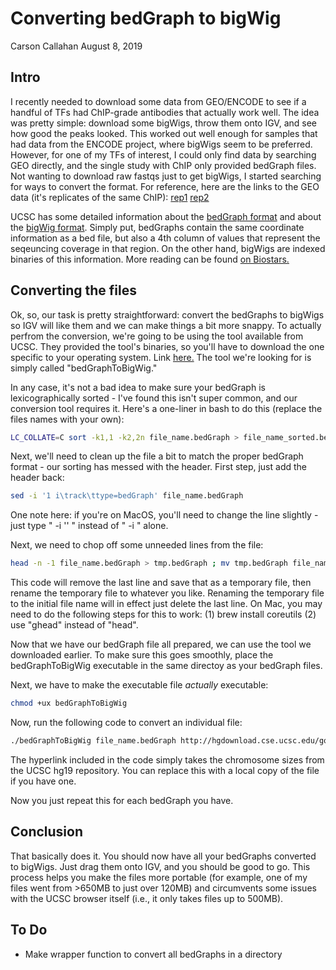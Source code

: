 Converting bedGraph to bigWig
================
Carson Callahan
August 8, 2019

Intro
-----

I recently needed to download some data from GEO/ENCODE to see if a handful of TFs had ChIP-grade antibodies that actually work well. The idea was pretty simple: download some bigWigs, throw them onto IGV, and see how good the peaks looked. This worked out well enough for samples that had data from the ENCODE project, where bigWigs seem to be preferred. However, for one of my TFs of interest, I could only find data by searching GEO directly, and the single study with ChIP only provided bedGraph files. Not wanting to download raw fastqs just to get bigWigs, I started searching for ways to convert the format. For reference, here are the links to the GEO data (it's replicates of the same ChIP): [rep1](https://www.ncbi.nlm.nih.gov/geo/query/acc.cgi?acc=GSM2902699) [rep2](https://www.ncbi.nlm.nih.gov/geo/query/acc.cgi?acc=GSM2902700)

UCSC has some detailed information about the [bedGraph format](https://genome.ucsc.edu/goldenPath/help/bedgraph.html) and about the [bigWig format](https://genome.ucsc.edu/goldenpath/help/bigWig.html). Simply put, bedGraphs contain the same coordinate information as a bed file, but also a 4th column of values that represent the seqeuncing coverage in that region. On the other hand, bigWigs are indexed binaries of this information. More reading can be found [on Biostars.](https://www.biostars.org/p/113452/)

Converting the files
--------------------

Ok, so, our task is pretty straightforward: convert the bedGraphs to bigWigs so IGV will like them and we can make things a bit more snappy. To actually perfrom the conversion, we're going to be using the tool available from UCSC. They provided the tool's binaries, so you'll have to download the one specific to your operating system. Link [here.](http://hgdownload.soe.ucsc.edu/admin/exe/) The tool we're looking for is simply called "bedGraphToBigWig."

In any case, it's not a bad idea to make sure your bedGraph is lexicographically sorted - I've found this isn't super common, and our conversion tool requires it. Here's a one-liner in bash to do this (replace the files names with your own):

``` bash
LC_COLLATE=C sort -k1,1 -k2,2n file_name.bedGraph > file_name_sorted.bedGraph
```

Next, we'll need to clean up the file a bit to match the proper bedGraph format - our sorting has messed with the header. First step, just add the header back:

``` bash
sed -i '1 i\track\ttype=bedGraph' file_name.bedGraph
```

One note here: if you're on MacOS, you'll need to change the line slightly - just type " -i '' " instead of " -i " alone.

Next, we need to chop off some unneeded lines from the file:

``` bash
head -n -1 file_name.bedGraph > tmp.bedGraph ; mv tmp.bedGraph file_name.bedGraph
```

This code will remove the last line and save that as a temporary file, then rename the temporary file to whatever you like. Renaming the temporary file to the initial file name will in effect just delete the last line. On Mac, you may need to do the following steps for this to work: (1) brew install coreutils (2) use "ghead" instead of "head".

Now that we have our bedGraph file all prepared, we can use the tool we downloaded earlier. To make sure this goes smoothly, place the bedGraphToBigWig executable in the same directoy as your bedGraph files.

Next, we have to make the executable file *actually* executable:

``` bash
chmod +ux bedGraphToBigWig
```

Now, run the following code to convert an individual file:

``` bash
./bedGraphToBigWig file_name.bedGraph http://hgdownload.cse.ucsc.edu/goldenPath/hg19/bigZips/hg19.chrom.sizes file_name.bigWig
```

The hyperlink included in the code simply takes the chromosome sizes from the UCSC hg19 repository. You can replace this with a local copy of the file if you have one.

Now you just repeat this for each bedGraph you have.

Conclusion
----------

That basically does it. You should now have all your bedGraphs converted to bigWigs. Just drag them onto IGV, and you should be good to go. This process helps you make the files more portable (for example, one of my files went from &gt;650MB to just over 120MB) and circumvents some issues with the UCSC browser itself (i.e., it only takes files up to 500MB).

To Do
-----

-   Make wrapper function to convert all bedGraphs in a directory
